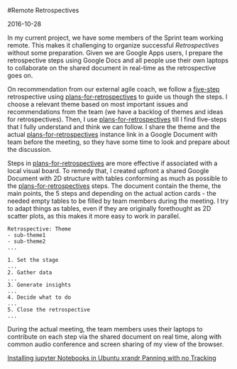 #Remote Retrospectives

2016-10-28

<!--- tags: agile -->

In my current project, we have some members of the Sprint team working remote. This makes it challenging to organize successful *Retrospectives* without some preparation. Given we are Google Apps users, I prepare the retrospective steps using Google Docs and all people use their own laptops to collaborate on the shared document in real-time as the retrospective goes on.

On recommendation from our external agile coach, we follow a [five-step](http://www.slideshare.net/estherderby/agile-retrospectives-4976896) retrospective using [plans-for-retrospectives](http://plans-for-retrospectives.com) to guide us though the steps. I choose a relevant theme based on most important issues and recommendations from the team (we have a backlog of themes and ideas for retrospectives). Then, I use [plans-for-retrospectives](http://plans-for-retrospectives.com) till I find five-steps that I fully understand and think we can follow. I share the theme and the actual [plans-for-retrospectives](http://plans-for-retrospectives.com) instance link in a Google Document with team before the meeting, so they have some time to look and prepare about the discussion.

Steps in [plans-for-retrospectives](http://plans-for-retrospectives.com) are more effective if associated with a local visual board. To remedy that, I created upfront a shared Google Document with 2D structure with tables conforming as much as possible to the [plans-for-retrospectives](http://plans-for-retrospectives.com) steps. The document contain the theme, the main points, the 5 steps and depending on the actual action cards - the needed empty tables to be filled by team members during the meeting. I try to adapt things as tables, even if they are originally forethought as 2D scatter plots, as this makes it more easy to work in parallel.

```
Retrospective: Theme
- sub-theme1
- sub-theme2
...

1. Set the stage
...
2. Gather data
...
3. Generate insights
...
4. Decide what to do
...
5. Close the retrospective
...
```

During the actual meeting, the team members uses their laptops to contribute on each step via the shared document on real time, along with common audio conference and screen sharing of my view of the browser. 


<ins class='nfooter'><a rel='prev' id='fprev' href='#blog/2016/2016-10-28-Installing-jupyter-Notebooks-in-Ubuntu.md'>Installing jupyter Notebooks in Ubuntu</a> <a rel='next' id='fnext' href='#blog/2016/2016-10-02-xrandr-Panning-with-no-Tracking.md'>xrandr Panning with no Tracking</a></ins>
